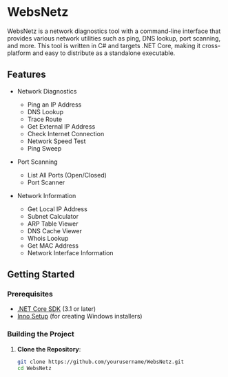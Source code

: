 # WebsNetz

WebsNetz is a network diagnostics tool with a command-line interface that provides various network utilities such as ping, DNS lookup, port scanning, and more. This tool is written in C# and targets .NET Core, making it cross-platform and easy to distribute as a standalone executable.

## Features

- Network Diagnostics
  - Ping an IP Address
  - DNS Lookup
  - Trace Route
  - Get External IP Address
  - Check Internet Connection
  - Network Speed Test
  - Ping Sweep

- Port Scanning
  - List All Ports (Open/Closed)
  - Port Scanner

- Network Information
  - Get Local IP Address
  - Subnet Calculator
  - ARP Table Viewer
  - DNS Cache Viewer
  - Whois Lookup
  - Get MAC Address
  - Network Interface Information

## Getting Started

### Prerequisites

- [.NET Core SDK](https://dotnet.microsoft.com/download) (3.1 or later)
- [Inno Setup](https://jrsoftware.org/isinfo.php) (for creating Windows installers)

### Building the Project

1. **Clone the Repository**:
   ```sh
   git clone https://github.com/yourusername/WebsNetz.git
   cd WebsNetz
